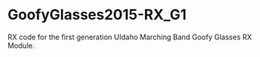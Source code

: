 # GoofyGlasses2015-RX_G1
RX code for the first generation UIdaho Marching Band Goofy Glasses RX Module.
